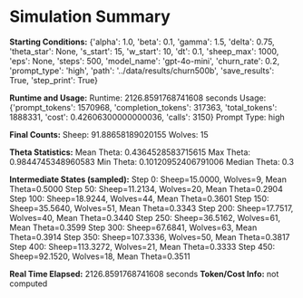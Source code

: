 # Simulation Summary

**Starting Conditions:**
{'alpha': 1.0, 'beta': 0.1, 'gamma': 1.5, 'delta': 0.75, 'theta_star': None, 's_start': 15, 'w_start': 10, 'dt': 0.1, 'sheep_max': 1000, 'eps': None, 'steps': 500, 'model_name': 'gpt-4o-mini', 'churn_rate': 0.2, 'prompt_type': 'high', 'path': '../data/results/churn500b', 'save_results': True, 'step_print': True}

**Runtime and Usage:**
Runtime: 2126.8591768741608 seconds
Usage: {'prompt_tokens': 1570968, 'completion_tokens': 317363, 'total_tokens': 1888331, 'cost': 0.42606300000000036, 'calls': 3150}
Prompt Type: high

**Final Counts:**
Sheep: 91.88658189020155
Wolves: 15

**Theta Statistics:**
Mean Theta: 0.4364528583715615
Max Theta: 0.9844745348960583
Min Theta: 0.10120952406791006
Median Theta: 0.3

**Intermediate States (sampled):**
Step 0: Sheep=15.0000, Wolves=9, Mean Theta=0.5000
Step 50: Sheep=11.2134, Wolves=20, Mean Theta=0.2904
Step 100: Sheep=18.9244, Wolves=44, Mean Theta=0.3601
Step 150: Sheep=35.5640, Wolves=51, Mean Theta=0.3343
Step 200: Sheep=17.7517, Wolves=40, Mean Theta=0.3440
Step 250: Sheep=36.5162, Wolves=61, Mean Theta=0.3599
Step 300: Sheep=67.6841, Wolves=63, Mean Theta=0.3914
Step 350: Sheep=107.3336, Wolves=50, Mean Theta=0.3817
Step 400: Sheep=113.3272, Wolves=21, Mean Theta=0.3333
Step 450: Sheep=92.1520, Wolves=18, Mean Theta=0.3511

**Real Time Elapsed:** 2126.8591768741608 seconds
**Token/Cost Info:** not computed